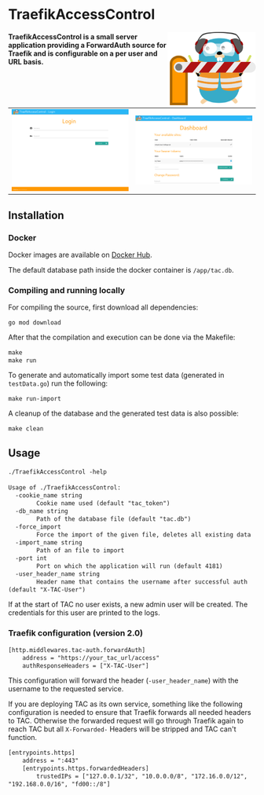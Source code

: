 # TraefikAccessControl

<img align="right" width="180px" src="logo.png">

#### TraefikAccessControl is a small server application providing a ForwardAuth source for Traefik and is configurable on a per user and URL basis.

|                          |                                |
:-------------------------:|:-------------------------------:
![](screenshots/login.png) |  ![](screenshots/dashboard.png)

## Installation

### Docker

Docker images are available on [Docker Hub](https://hub.docker.com/r/mheidinger/traefik-access-control).

The default database path inside the docker container is `/app/tac.db`.

### Compiling and running locally

For compiling the source, first download all dependencies:
```
go mod download
```

After that the compilation and execution can be done via the Makefile:
```
make
make run
```

To generate and automatically import some test data (generated in `testData.go`) run the following:
```
make run-import
```

A cleanup of the database and the generated test data is also possible:
```
make clean
```

## Usage

```
./TraefikAccessControl -help

Usage of ./TraefikAccessControl:
  -cookie_name string
        Cookie name used (default "tac_token")
  -db_name string
        Path of the database file (default "tac.db")
  -force_import
        Force the import of the given file, deletes all existing data
  -import_name string
        Path of an file to import
  -port int
        Port on which the application will run (default 4181)
  -user_header_name string
        Header name that contains the username after successful auth (default "X-TAC-User")
```

If at the start of TAC no user exists, a new admin user will be created.
The credentials for this user are printed to the logs.

### Traefik configuration (version 2.0)

```
[http.middlewares.tac-auth.forwardAuth]
	address = "https://your_tac_url/access"
	authResponseHeaders = ["X-TAC-User"]
```

This configuration will forward the header (`-user_header_name`) with the username to the requested service. 

If you are deploying TAC as its own service, something like the following configuration is needed to ensure that Traefik forwards all needed headers to TAC.
Otherwise the forwarded request will go through Traefik again to reach TAC but all `X-Forwarded-` Headers will be stripped and TAC can't function.
```
[entrypoints.https]
	address = ":443"
	[entrypoints.https.forwardedHeaders]
		trustedIPs = ["127.0.0.1/32", "10.0.0.0/8", "172.16.0.0/12", "192.168.0.0/16", "fd00::/8"]
```